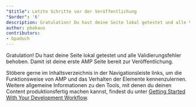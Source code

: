 ```yaml
---
"$title": Letzte Schritte vor der Veröffentlichung
"$order": '6'
description: Gratulation! Du hast deine Seite lokal getestet und alle Validierungsfehler behoben. Damit ist deine erste AMP Seite bereit zur Veröffentlichung.
author: pbakaus
contributors:
- bpaduch
---
```


Gratulation! Du hast deine Seite lokal getestet und alle Validierungsfehler behoben. Damit ist deine erste AMP Seite bereit zur Veröffentlichung.

Stöbere gerne im Inhaltsverzeichnis in der Navigationsleiste links, um die Funktionsweise von AMP und das Verhalten der Elemente kennenzulernen. Weitere allgemeine Informationen zu den Tools, mit denen du deinen Content produktionsfertig machen kannst, findest du unter [Getting Started With Your Development Workflow](https://developers.google.com/web/tools/setup/).

